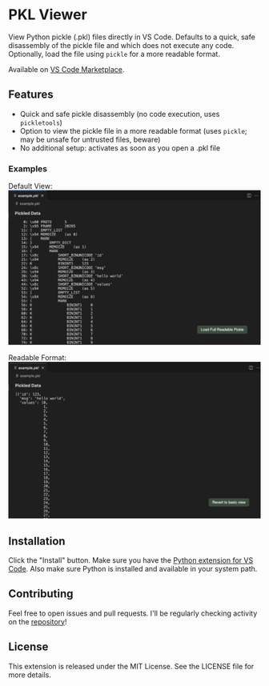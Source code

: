 # PKL Viewer

View Python pickle (.pkl) files directly in VS Code. Defaults to a quick, safe disassembly of the pickle file and which does not execute any code. Optionally, load the file using `pickle` for a more readable format.

Available on [VS Code Marketplace](https://marketplace.visualstudio.com/items?itemName=alarm.pkl-viewer).

## Features

- Quick and safe pickle disassembly (no code execution, uses `pickletools`)
- Option to view the pickle file in a more readable format (uses `pickle`; may be unsafe for untrusted files, beware)
- No additional setup: activates as soon as you open a .pkl file

### Examples
Default View:
![example1](https://raw.githubusercontent.com/alaramartin/pkl-viewer/refs/heads/main/example-pkl-default.png?token=GHSAT0AAAAAADAAQHPFPSAIHAOGBO75ZRYC2F5B2HA)

Readable Format:
![example2](https://raw.githubusercontent.com/alaramartin/pkl-viewer/refs/heads/main/example-pkl-full.png?token=GHSAT0AAAAAADAAQHPEFW5EXVGCDRHXSK2S2F5B2VQ)

## Installation

Click the "Install" button. Make sure you have the [Python extension for VS Code](https://marketplace.visualstudio.com/items?itemName=ms-python.python). Also make sure Python is installed and available in your system path.

## Contributing

Feel free to open issues and pull requests. I'll be regularly checking activity on the [repository](https://github.com/alaramartin/pkl-viewer)!

## License

This extension is released under the MIT License. See the LICENSE file for more details.